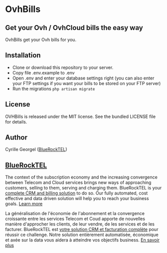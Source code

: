 # OvhBills

## Get your Ovh / OvhCloud bills the easy way

OvhBills get your Ovh bills for you.



## Installation

* Clone or download this repository to your server.
* Copy file .env.example to .env
* Open .env and enter your database settings right (you can also enter your FTP settings if you want your bills to be stored on your FTP server)
* Run the migrations ```php artisan migrate```

## License

OVHBills is released under the MIT license. See the bundled LICENSE file for details.

## Author

Cyrille Georgel ([BlueRockTEL](https://bluerocktel.com))


## [BlueRockTEL](https://bluerocktel.com)

The context of the subscription economy and the increasing convergence between Telecom and Cloud services brings new ways of approaching customers, selling to them, serving and charging them. BlueRockTEL is your [complete CRM and billing solution](https://en.bluerocktel.com) to do so. Our fully automated, cost effective and data driven solution will help you to reach your business goals. [Learn more](https://en.bluerocktel.com)

La généralisation de l'économie de l'abonnement et la convergence croissante entre les services Telecom et Coud apporte de nouvelles manière d'approcher les clients, de leur vendre, de les services et de les facturer. BlueRockTEL est [votre solution CRM et facturation complète](https:://fr.bluerocktel.com) pour réussir ce challenge. Notre solution entièrement automatisée, économique et axée sur la data vous aidera à atteindre vos objectifs business. [En savoir plus](https://fr.bluerocktel.com)
